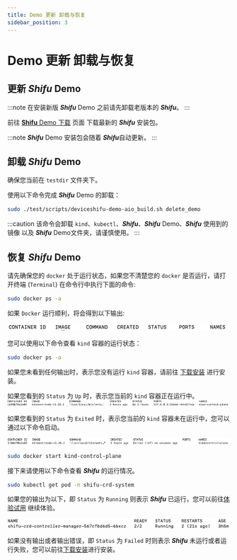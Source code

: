 ```yaml
---
title: Demo 更新 卸载与恢复
sidebar_position: 3
---
```


# Demo 更新 卸载与恢复

## 更新 ***Shifu*** Demo

:::note
在安装新版 ***Shifu*** Demo 之前请先卸载老版本的 ***Shifu***。
:::

前往 [**Shifu** Demo 下载](https://shifu.run/zh-Hans/disclaimer) 页面 下载最新的 ***Shifu*** 安装包。

:::note
***Shifu*** Demo 安装包会随着 ***Shifu***自动更新。
:::

## 卸载 ***Shifu*** Demo

确保您当前在 `testdir` 文件夹下。 

使用以下命令完成 ***Shifu*** Demo 的卸载：

```bash
sudo ./test/scripts/deviceshifu-demo-aio_build.sh delete_demo
```

:::caution
该命令会卸载 `kind`、`kubectl`、***Shifu***、***Shifu*** Demo、***Shifu*** 使用到的镜像 以及 ***Shifu*** Demo文件夹，请谨慎使用。
:::

## 恢复 ***Shifu*** Demo

请先确保您的 `docker` 处于运行状态，如果您不清楚您的 `docker` 是否运行，请打开终端 (`Terminal`) 在命令行中执行下面的命令:

```bash
sudo docker ps -a
```

如果 `Docker` 运行顺利，将会得到以下输出:  

![](images-demo/docker_run.png)

您可以使用以下命令查看 `kind` 容器的运行状态：

```bash
sudo docker ps -a 
```

如果您未看到任何输出时，表示您没有运行 `kind` 容器，请前往 [下载安装](i18n\zh-Hans\docusaurus-plugin-content-docs\current\tutorials\demo-install.md) 进行安装。

如果您看到的 `Status` 为 `Up` 时，表示您当前的 `kind` 容器正在运行中。
![](images-demo/docker-kind-up.png)

如果您看到的 `Status` 为 `Exited` 时，表示您当前的 `kind` 容器未在运行中，您可以通过以下命令启动。

![](images-demo/docker-kind-exit.png)

```bash
sudo docker start kind-control-plane
```

接下来请使用以下命令查看 ***Shifu*** 的运行情况。

```bash
sudo kubectl get pod -n shifu-crd-system
```

如果您的输出为以下，即 `Status` 为 `Running` 则表示 ***Shifu*** 已运行，您可以前往[体验试用](i18n\zh-Hans\docusaurus-plugin-content-docs\current\tutorials\demo-try.md) 继续体验。

![](images-demo/shifu-run.png)

如果没有输出或者输出错误，即 `Status` 为 `Failed` 时则表示 ***Shifu*** 未运行或者运行失败，您可以前往[下载安装](i18n\zh-Hans\docusaurus-plugin-content-docs\current\tutorials\demo-install.md)进行安装。
